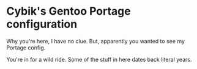Cybik's Gentoo Portage configuration
====================================

Why you're here, I have no clue. But, apparently you wanted to see my Portage config.

You're in for a wild ride. Some of the stuff in here dates back literal years.
